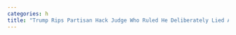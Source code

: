 ```yaml
---
categories: h
title: "Trump Rips Partisan Hack Judge Who Ruled He Deliberately Lied About Vote Fraud In Suit"
---
```

